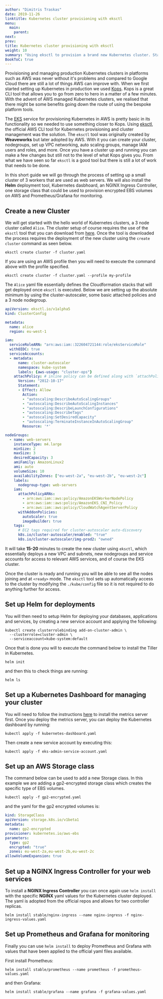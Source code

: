 ```yaml
---
author: "Dimitris Traskas"
date: 2019-11-26
linktitle: Kubernetes cluster provisioning with eksctl
menu:
  main:
    parent: 
next: 
prev: 
title: Kubernetes cluster provisioning with eksctl
weight: 10
summary: "Using eksctl to provision a brand new Kubernetes cluster. Start a new cluster from scratch and set up a K8S dashboard, storage classes, Helm and more."
BookToC: true
---
```


Provisioning and managing production Kubernetes clusters in platforms such as AWS was never without it's problems and compared to Google Cloud there are still a lot of things AWS can improve with. When we first started setting up Kubernetes in production we used [Kops](https://kops.sigs.k8s.io/). Kops is a great CLI tool that allows you to go from zero to hero in a matter of a few minutes. With the advent of AWS managed Kubernetes clusters, we realised that there might be some benefits going down the route of using the bespoke platform tools. 

The [EKS](https://aws.amazon.com/eks/) service for provisioning Kubernetes in AWS is pretty basic in its functionality so we needed to use something closer to Kops. Using [eksctl](https://eksctl.io/), the official AWS CLI tool for Kubernetes provisioning and cluster management was the solution. The `eksctl` tool was originally created by **Weaveworks** but later adopted by AWS. With it you can create your cluster, nodegroups, set up VPC networking, auto scaling groups, manage IAM users and roles, and more. Once you have a cluster up and running you can make a few changes but still not to the level of what Kops gives you. From what we have seen so far `eksctl` is a good tool but there is still a lot of work that needs to be done.

In this short guide we will go through the process of setting up a small cluster of 3 workers that are used as web servers. We will also install the **Helm** deployment tool, Kubernetes dasbhoard, an NGINX Ingress Controller, one storage class that could be used to provision encrypted EBS volumes on AWS and Prometheus/Grafana for monitoring. 


## Create a new Cluster

We will get started with the hello world of Kubernetes clusters, a 3 node cluster called `Alice`. The cluster setup of course requires the use of the `eksctl` tool that you can download from [here](https://eksctl.io/introduction/installation/). Once the tool is downloaded the process requires the deployment of the new cluster using the `create cluster` command as seen below. 

```
eksctl create cluster -f cluster.yaml
```

If you are using an AWS profile then you will need to execute the command above with the profile specified.

```
eksctl create cluster -f cluster.yaml --profile my-profile
```

The `Alice` yaml file essentially defines the Cloudformation stacks that will get deployed once `eksctl` is executed. Below we are setting up the absolute minimum by using the cluster-autoscaler, some basic attached policies and a 3 node nodegroup.

```yaml
apiVersion: eksctl.io/v1alpha5
kind: ClusterConfig

metadata:
  name: alice
  region: eu-west-1

iam:
  serviceRoleARN: "arn:aws:iam::322604721144:role/eksServiceRole"
  withOIDC: true
  serviceAccounts:  
  - metadata:
      name: cluster-autoscaler
      namespace: kube-system
      labels: {aws-usage: "cluster-ops"}
    attachPolicy: # inline policy can be defined along with `attachPolicyARNs`
      Version: "2012-10-17"
      Statement:
      - Effect: Allow
        Action:
        - "autoscaling:DescribeAutoScalingGroups"
        - "autoscaling:DescribeAutoScalingInstances"
        - "autoscaling:DescribeLaunchConfigurations"
        - "autoscaling:DescribeTags"
        - "autoscaling:SetDesiredCapacity"
        - "autoscaling:TerminateInstanceInAutoScalingGroup"
        Resource: '*'

nodeGroups:
  - name: web-servers
    instanceType: m4.large
    minSize: 2
    maxSize: 3
    desiredCapacity: 3
    amiFamily: AmazonLinux2
    ami: auto
    volumeSize: 10
    availabilityZones: ["eu-west-2a", "eu-west-2b", "eu-west-2c"]
    labels:
      nodegroup-type: web-servers
    iam:
      attachPolicyARNs:
        - arn:aws:iam::aws:policy/AmazonEKSWorkerNodePolicy
        - arn:aws:iam::aws:policy/AmazonEKS_CNI_Policy
        - arn:aws:iam::aws:policy/CloudWatchAgentServerPolicy
      withAddonPolicies:
        autoScaler: true
        imageBuilder: true
    tags:
      # EC2 tags required for cluster-autoscaler auto-discovery
      k8s.io/cluster-autoscaler/enabled: "true"
      k8s.io/cluster-autoscaler/img-prod2: "owned"
```


It will take **15-20** minutes to create the new cluster using `eksctl`, which essentially deploys a new VPC and subnets, new nodegroups and service accounts for access to relevant AWS services, and of course the EKS cluster.

Once the cluster is ready and running you will be able to see all the nodes joining and at `<ready>` mode. The `eksctl` tool sets up automatically access to the cluster by modifying the `./kube/config` file so it is not required to do anything further for access.


## Set up Helm for deployments

You will then need to setup Helm for deploying your databases, applications and services, by creating a new service account and applying the following:

```
kubectl create clusterrolebinding add-on-cluster-admin \
  --clusterrole=cluster-admin \
  --serviceaccount=kube-system:default
```

Once that is done you will to execute the command below to install the Tiller in Kubernetes.

```
helm init 
```
and then this to check things are running:
```
helm ls
```


## Set up a Kubernetes Dashboard for managing your cluster

You will need to follow the instructions [here](https://docs.aws.amazon.com/eks/latest/userguide/dashboard-tutorial.html) to install the metrics server first. Once you deploy the metrics server, you can deploy the Kubernetes dashboard by running:

```
kubectl apply -f kubernetes-dashboard.yaml
```

Then create a new service account by executing this:

```
kubectl apply -f eks-admin-service-account.yaml
```

## Set up an AWS Storage class

The command below can be used to add a new Storage class. In this example we are adding a gp2-encrypted storage class which creates the specific type of EBS volumes.

```
kubectl apply -f gp2-encrypted.yaml
```
and the yaml for the gp2 encrypted volumes is:
```yaml
kind: StorageClass
apiVersion: storage.k8s.io/v1beta1
metadata:
  name: gp2-encrypted
provisioner: kubernetes.io/aws-ebs
parameters:
  type: gp2
  encrypted: "true"
  zones: eu-west-2a,eu-west-2b,eu-west-2c
allowVolumeExpansion: true
```


## Set up a NGINX Ingress Controller for your web services

To install a **NGINX Ingress Controller** you can once again use `helm install` with the specific **NGINX** yaml values for the Kubernetes cluster deployed. The yaml is adopted from the official repos and allows for two controller replicas.

```
helm install stable/nginx-ingress --name nginx-ingress -f nginx-ingress-values.yaml
```

## Set up Prometheus and Grafana for monitoring

Finally you can use `helm install` to deploy Prometheus and Grafana with values that have been applied to the official yaml files available.

First install Prometheus:
```
helm install stable/prometheus --name prometheus -f prometheus-values.yaml
```
and then Grafana:
```
helm install stable/grafana --name grafana -f grafana-values.yaml